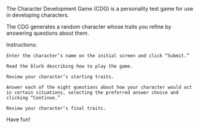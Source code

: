 The Character Development Game (CDG) is a personality test game for use in developing characters.


The CDG generates a random character whose traits you refine by answering questions about them.


Instructions:

	Enter the character’s name on the initial screen and click “Submit.”

	Read the blurb describing how to play the game.

	Review your character’s starting traits.

	Answer each of the eight questions about how your character would act in certain situations, selecting the preferred answer choice and clicking “Continue.”

	Review your character’s final traits.


Have fun!